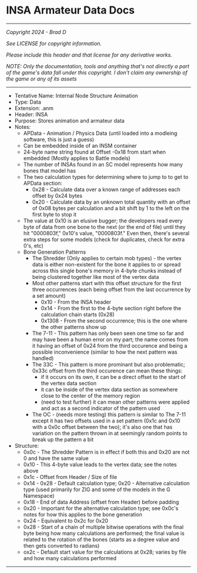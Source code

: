 # INSA Armateur Data Docs

---

*Copyright 2024 - Brad D*

*See LICENSE for copyright information.*

*Please include this header and that license for any derivative works.*

*NOTE: Only the documentation, tools and anything that's not directly a part of the game's data fall under this copyright. I don't claim any ownership of the game or any of its assets*

---

* Tentative Name: Internal Node Structure Animation
* Type: Data
* Extension: .anm
* Header: INSA
* Purpose: Stores animation and armateur data
* Notes:
	* APData - Animation / Physics Data (until loaded into a modleing software, this is just a guess)
	* Can be embedded inside of an INSM container
	* 24-byte name string found at Offset -0x18 from start when embedded (Mostly applies to Battle models)
	* The number of INSAs found in an SC model represents how many bones that model has
	* The two calculation types for determining where to jump to to get to APData section:
		* 0x28 - Calculate data over a known range of addresses each offset by 0x24 bytes
		* 0x20 - Calculate data by an unknown total quantity with an offset of 0x08 bytes per calculation and a bit shift by 1 to the left on the first byte to stop it
	* The value at 0x10 is an elusive bugger; the developers read every byte of data from one bone to the next (or the end of file) until they hit "0000803f," 0x10's value, "0000803f." Even then, there's several extra steps for some models (check for duplicates, check for extra 0's, etc)
	* Bone Generation Patterns
		* The Shredder (Only applies to certain mob types) - the vertex data is either non-existent for the bone it applies to or spread across this single bone's memory in 4-byte chunks instead of being clustered together like most of the vertex data
		* Most other patterns start with this offset structure for the first three occurrences (each being offset from the last occurrence by a set amount)
			* 0x10 - From the INSA header
			* 0x14 - From the first to the 4-byte section right before the calculation chain starts (0x28)
			* 0x1308 - From the second occurrence; this is the one where the other patterns show up
		* The 7-11 - This pattern has only been seen one time so far and may have been a human error on my part; the name comes from it having an offset of 0x24 from the third occurence and being a possible inconvenience (similar to how the next pattern was handled)
		* The 33C - This pattern is more prominant but also problematic; 0x33c offset from the third occurence can mean these things:
			* if it occurs on its own, it can be a direct offset to the start of the vertex data section
			* it can be inside of the vertex data section as somewhere close to the center of the memory region
			* (need to test further) it can mean other patterns were applied and act as a second indicator of the pattern used
		* The OC - (needs more testing) this pattern is similar to The 7-11 except it has two offsets used in a set pattern (0x1c and 0x10 with a 0x0c offset between the two); it's also one that has variation on the pattern thrown in at seemingly random points to break up the pattern a bit
* Structure:
	* 0x0c - The Shredder Pattern is in effect if both this and 0x20 are not 0 and have the same value
	* 0x10 - This 4-byte value leads to the vertex data; see the notes above
	* 0x1c - Offset from Header / Size of file
	* 0x14 - 0x28 - Default calculation type; 0x20 - Alternative calculation type (used primarily for ZIG and some of the models in the G Namespace)
	* 0x18 - End of data Address (offset from Header) before padding
	* 0x20 - Important for the alternative calculation type; see 0x0c's notes for how this applies to the bone generation
	* 0x24 - Equivalent to 0x2c for 0x20
	* 0x28 - Start of a chain of multiple bitwise operations with the final byte being how many calculations are performed; the final value is related to the rotation of the bones (starts as a degree value and then gets converted to radians)
	* ox2c - Default start value for the calculations at 0x28; varies by file and how many calculations performed

---